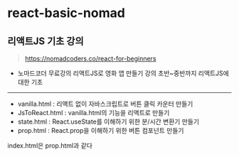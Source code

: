 # react-basic-nomad
## 리액트JS 기초 강의

> https://nomadcoders.co/react-for-beginners

- 노마드코더 무료강의 리액트JS로 영화 앱 만들기 강의 초반~중반까지 리액트JS에 대한 기초

---

- vanilla.html : 리액트 없이 자바스크립트로 버튼 클릭 카운터 만들기
- JsToReact.html : vanilla.html의 기능을 리액트로 만들기
- state.html : React.useState를 이해하기 위한 분/시간 변환기 만들기
- prop.html : React.prop을 이해하기 위한 버튼 컴포넌트 만들기

index.html은 prop.html과 같다

